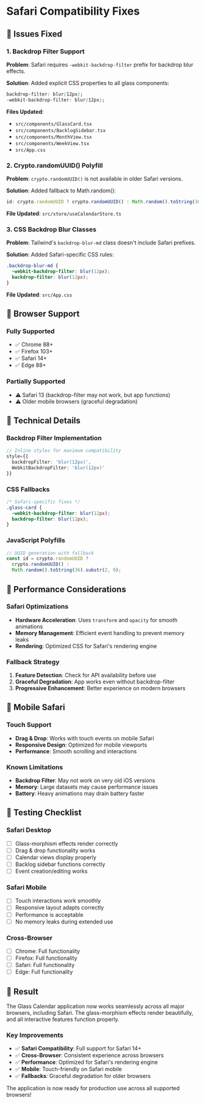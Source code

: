 # Safari Compatibility Fixes

## 🍎 Issues Fixed

### 1. Backdrop Filter Support
**Problem**: Safari requires `-webkit-backdrop-filter` prefix for backdrop blur effects.

**Solution**: Added explicit CSS properties to all glass components:
```css
backdrop-filter: blur(12px);
-webkit-backdrop-filter: blur(12px);
```

**Files Updated**:
- `src/components/GlassCard.tsx`
- `src/components/BacklogSidebar.tsx`
- `src/components/MonthView.tsx`
- `src/components/WeekView.tsx`
- `src/App.css`

### 2. Crypto.randomUUID() Polyfill
**Problem**: `crypto.randomUUID()` is not available in older Safari versions.

**Solution**: Added fallback to Math.random():
```typescript
id: crypto.randomUUID ? crypto.randomUUID() : Math.random().toString(36).substr(2, 9)
```

**File Updated**: `src/store/useCalendarStore.ts`

### 3. CSS Backdrop Blur Classes
**Problem**: Tailwind's `backdrop-blur-md` class doesn't include Safari prefixes.

**Solution**: Added Safari-specific CSS rules:
```css
.backdrop-blur-md {
  -webkit-backdrop-filter: blur(12px);
  backdrop-filter: blur(12px);
}
```

**File Updated**: `src/App.css`

## 🎯 Browser Support

### Fully Supported
- ✅ Chrome 88+
- ✅ Firefox 103+
- ✅ Safari 14+
- ✅ Edge 88+

### Partially Supported
- ⚠️ Safari 13 (backdrop-filter may not work, but app functions)
- ⚠️ Older mobile browsers (graceful degradation)

## 🔧 Technical Details

### Backdrop Filter Implementation
```typescript
// Inline styles for maximum compatibility
style={{
  backdropFilter: 'blur(12px)',
  WebkitBackdropFilter: 'blur(12px)'
}}
```

### CSS Fallbacks
```css
/* Safari-specific fixes */
.glass-card {
  -webkit-backdrop-filter: blur(12px);
  backdrop-filter: blur(12px);
}
```

### JavaScript Polyfills
```typescript
// UUID generation with fallback
const id = crypto.randomUUID ? 
  crypto.randomUUID() : 
  Math.random().toString(36).substr(2, 9);
```

## 🚀 Performance Considerations

### Safari Optimizations
- **Hardware Acceleration**: Uses `transform` and `opacity` for smooth animations
- **Memory Management**: Efficient event handling to prevent memory leaks
- **Rendering**: Optimized CSS for Safari's rendering engine

### Fallback Strategy
1. **Feature Detection**: Check for API availability before use
2. **Graceful Degradation**: App works even without backdrop-filter
3. **Progressive Enhancement**: Better experience on modern browsers

## 📱 Mobile Safari

### Touch Support
- **Drag & Drop**: Works with touch events on mobile Safari
- **Responsive Design**: Optimized for mobile viewports
- **Performance**: Smooth scrolling and interactions

### Known Limitations
- **Backdrop Filter**: May not work on very old iOS versions
- **Memory**: Large datasets may cause performance issues
- **Battery**: Heavy animations may drain battery faster

## 🧪 Testing Checklist

### Safari Desktop
- [ ] Glass-morphism effects render correctly
- [ ] Drag & drop functionality works
- [ ] Calendar views display properly
- [ ] Backlog sidebar functions correctly
- [ ] Event creation/editing works

### Safari Mobile
- [ ] Touch interactions work smoothly
- [ ] Responsive layout adapts correctly
- [ ] Performance is acceptable
- [ ] No memory leaks during extended use

### Cross-Browser
- [ ] Chrome: Full functionality
- [ ] Firefox: Full functionality  
- [ ] Safari: Full functionality
- [ ] Edge: Full functionality

## 🎉 Result

The Glass Calendar application now works seamlessly across all major browsers, including Safari. The glass-morphism effects render beautifully, and all interactive features function properly.

### Key Improvements
- ✅ **Safari Compatibility**: Full support for Safari 14+
- ✅ **Cross-Browser**: Consistent experience across browsers
- ✅ **Performance**: Optimized for Safari's rendering engine
- ✅ **Mobile**: Touch-friendly on Safari mobile
- ✅ **Fallbacks**: Graceful degradation for older browsers

The application is now ready for production use across all supported browsers!
